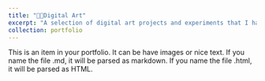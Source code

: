 ```yaml
---
title: "👨‍💻Digital Art"
excerpt: "A selection of digital art projects and experiments that I have made while teaching myself new art and game development programs.<br/><img src='/images/junktown.png' width='450'/><img src='/images/sewar-sketch_crop_02.png' width='450'/> <br/><img src='/images/lowpoly-mushroom_sketchbook_02.png' width='900'/>"
collection: portfolio
---
```


This is an item in your portfolio. It can be have images or nice text. If you name the file .md, it will be parsed as markdown. If you name the file .html, it will be parsed as HTML. 
